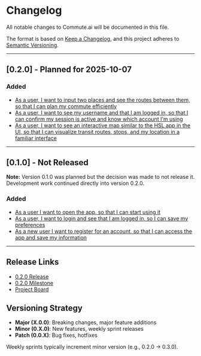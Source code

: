 # Changelog

All notable changes to Commute.ai will be documented in this file.

The format is based on [Keep a Changelog](https://keepachangelog.com/en/1.0.0/),
and this project adheres to [Semantic Versioning](https://semver.org/spec/v2.0.0.html).

---

## [0.2.0] - Planned for 2025-10-07

### Added

- [As a user, I want to input two places and see the routes between them, so that I can plan my commute efficiently](https://github.com/Commute-ai/.github/issues/1)
- [As a user, I want to see my username and that I am logged in, so that I can confirm my session is active and know which account I'm using](https://github.com/Commute-ai/.github/issues/4)
- [As a user, I want to see an interactive map similar to the HSL app in the UI, so that I can visualize transit routes, stops, and my location in a familiar interface](https://github.com/Commute-ai/.github/issues/7)

---

## [0.1.0] - Not Released

**Note:** Version 0.1.0 was planned but the decision was made to not release it. Development work continued directly into version 0.2.0.

### Added

- [As a user I want to open the app, so that I can start using it](https://github.com/Commute-ai/.github/issues/2)
- [As a user, I want to login and see that I am logged in, so I can save my preferences](https://github.com/Commute-ai/.github/issues/5)
- [As a new user I want to register for an account, so that I can access the app and save my information](https://github.com/Commute-ai/.github/issues/10)

---

## Release Links

- [0.2.0 Release](https://github.com/Commute-ai/.github/releases/tag/v0.2.0)
- [0.2.0 Milestone](https://github.com/Commute-ai/.github/milestone/2)
- [Project Board](https://github.com/orgs/Commute-ai/projects/1)

## Versioning Strategy

- **Major (X.0.0)**: Breaking changes, major feature additions
- **Minor (0.X.0)**: New features, weekly sprint releases
- **Patch (0.0.X)**: Bug fixes, hotfixes

Weekly sprints typically increment minor version (e.g., 0.2.0 → 0.3.0).
